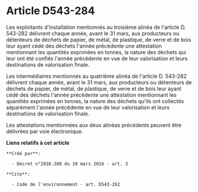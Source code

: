 # Article D543-284

Les exploitants d'installation mentionnés au troisième alinéa de l'article D. 543-282 délivrent chaque année, avant le 31
mars, aux producteurs ou détenteurs de déchets de papier, de métal, de plastique, de verre et de bois leur ayant cédé des
déchets l'année précédente une attestation mentionnant les quantités exprimées en tonnes, la nature des déchets qui leur ont
été confiés l'année précédente en vue de leur valorisation et leurs destinations de valorisation finale.

Les intermédiaires mentionnés au quatrième alinéa de l'article D. 543-282 délivrent chaque année, avant le 31 mars, aux
producteurs ou détenteurs de déchets de papier, de métal, de plastique, de verre et de bois leur ayant cédé des déchets
l'année précédente une attestation mentionnant les quantités exprimées en tonnes, la nature des déchets qu'ils ont collectés
séparément l'année précédente en vue de leur valorisation et leurs destinations de valorisation finale.

Les attestations mentionnées aux deux alinéas précédents peuvent être délivrées par voie électronique.

**Liens relatifs à cet article**

	**Créé par**:

	  - Décret n°2016-288 du 10 mars 2016 - art. 3

	**Cite**:

	  - Code de l'environnement - art. D543-282
